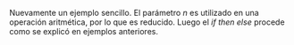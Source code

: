 Nuevamente un ejemplo sencillo. El parámetro _n_ es utilizado en una operación
aritmética, por lo que es reducido. Luego el _if then else_ procede como se 
explicó en ejemplos anteriores.